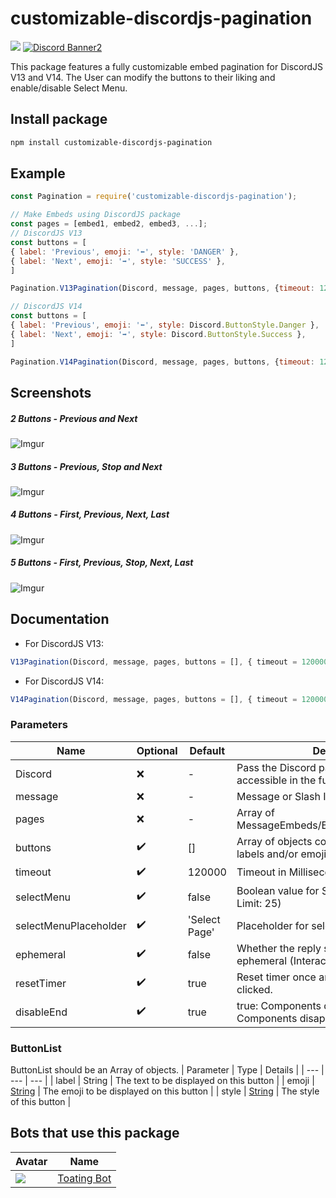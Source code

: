 # customizable-discordjs-pagination
<p>
   <a href="https://www.npmjs.com/package/customizable-discordjs-pagination"><img src="https://nodei.co/npm/customizable-discordjs-pagination.png?downloadRank=true&downloads=true&downloadRank=true&stars=true" /></a>  <a href="https://discord.gg/ju8kxnvnCw"><img src="https://discordapp.com/api/guilds/748607784735604857/widget.png?style=banner2" alt="Discord Banner2"/></a>
</p>
This package features a fully customizable embed pagination for DiscordJS V13 and V14. The User can modify the buttons to their liking and enable/disable Select Menu.

## Install package
```sh
npm install customizable-discordjs-pagination
```

## Example
```js
const Pagination = require('customizable-discordjs-pagination');

// Make Embeds using DiscordJS package
const pages = [embed1, embed2, embed3, ...];
// DiscordJS V13
const buttons = [
{ label: 'Previous', emoji: '⬅', style: 'DANGER' },
{ label: 'Next', emoji: '➡', style: 'SUCCESS' },
]

Pagination.V13Pagination(Discord, message, pages, buttons, {timeout: 120000, selectMenu: true, selectMenuPlaceholder: 'Select Page', ephemeral: false, resetTimer: true, disableEnd: true});

// DiscordJS V14
const buttons = [
{ label: 'Previous', emoji: '⬅', style: Discord.ButtonStyle.Danger },
{ label: 'Next', emoji: '➡', style: Discord.ButtonStyle.Success },
]

Pagination.V14Pagination(Discord, message, pages, buttons, {timeout: 120000, selectMenu: true, selectMenuPlaceholder: 'Select Page', ephemeral: false, resetTimer: true, disableEnd: true});
```

## Screenshots
##### 2 Buttons - Previous and Next
![Imgur](https://imgur.com/4Mo8vLv.jpg)
##### 3 Buttons - Previous, Stop and Next
![Imgur](https://imgur.com/WalreF6.jpg)
##### 4 Buttons - First, Previous, Next, Last
![Imgur](https://imgur.com/9854jTq.jpg)
##### 5 Buttons - First, Previous, Stop, Next, Last
![Imgur](https://imgur.com/vKgBYog.jpg)

## Documentation
- For DiscordJS V13:
```js
V13Pagination(Discord, message, pages, buttons = [], { timeout = 120000, selectMenu = false, selectMenuPlaceholder = 'Select Page', ephemeral = false, disableEnd = true })
```
- For DiscordJS V14: 
```js
V14Pagination(Discord, message, pages, buttons = [], { timeout = 120000, selectMenu = false, selectMenuPlaceholder = 'Select Page', ephemeral = false, disableEnd = true })
```

### Parameters
| Name | Optional | Default | Details |
| --- | --- | --- | --- |
| Discord | ❌ | - | Pass the Discord package to be accessible in the function | 
| message |  ❌ | - | Message or Slash Interaction Accepted | 
| pages |  ❌ | - | Array of MessageEmbeds/ButtonBuilder(Pages) |  
| buttons | ✔️ | [] | Array of objects containing styles, labels and/or emojis for the buttons |
| timeout | ✔️ | 120000| Timeout in Milliseconds |
| selectMenu | ✔️ | false | Boolean value for SelectMenu  (Page Limit: 25) | 
| selectMenuPlaceholder | ✔️ | 'Select Page' | Placeholder for select menu | 
| ephemeral | ✔️ | false | Whether the reply should be ephemeral (Interaction Only) |
| resetTimer | ✔️ | true | Reset timer once an interaction is clicked. |
| disableEnd | ✔️ | true | true: Components disabled. false: Components disappeared  | 

### ButtonList
ButtonList should be an Array of objects.
| Parameter | Type | Details |
| --- | --- | --- |
| label | String | The text to be displayed on this button |
| emoji | [String](https://discord.js.org/#/docs/discord.js/13.8.0/typedef/EmojiIdentifierResolvable) | The emoji to be displayed on this button |
| style | [String](https://discord.js.org/#/docs/discord.js/13.8.0/typedef/MessageButtonStyleResolvable) | The style of this button |


## Bots that use this package
| Avatar | Name |
| --- | --- |
| ![](https://cdn.discordapp.com/avatars/710177042490064958/f6177ea17f6da9318d83b5f5d4579bc4.png?size=48) | [Toating Bot](https://discord.com/api/oauth2/authorize?client_id=710177042490064958&permissions=4063624560&scope=bot%20applications.commands) |
